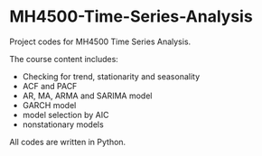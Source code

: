 # MH4500-Time-Series-Analysis
Project codes for MH4500 Time Series Analysis. 

The course content includes:
- Checking for trend, stationarity and seasonality
- ACF and PACF 
- AR, MA, ARMA and SARIMA model 
- GARCH model 
- model selection by AIC 
- nonstationary models 

All codes are written in Python. 
